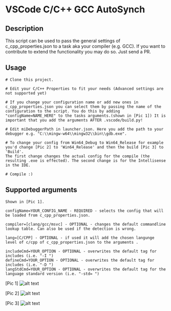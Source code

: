 # VSCode C/C++ GCC AutoSynch

## Description
This script can be used to pass the general settings of c_cpp_properties.json to a task aka your compiler (e.g. GCC). If you want to contribute to extend the functionality you may do so. Just send a PR.

## Usage
```
# Clone this project.

# Edit your C/C++ Properties to fit your needs (Advanced settings are not supported yet)

# If you change your configuration name or add new ones in c_cpp_properties.json you can select them by passing the name of the configuration to the script. You do this by adding "configName=NAME_HERE" to the tasks arguments.(shown in [Pic 1]) It is important that you add the arguments AFTER .vscode/build.py!

# Edit miDebuggerPath in launcher.json. Here you add the path to your debugger e.g. "C:\\mingw-w64\\mingw32\\bin\\gdb.exe".

# To change your config from Win64_Debug to Win64_Release for example you'd change [Pic 2] to 'Win64_Release' and then the build [Pic 3] to 'Build'.
The first change changes the actual config for the compile (the resulting .exe is effected). The second change is for the Intellisense in the IDE.

# Compile :)
```

## Supported arguments
```
Shown in [Pic 1].

configName=YOUR_CONFIG_NAME - REQUIRED - selects the config that will be loaded from c_cpp_properties.json.

compiler=[clang/gcc/msvc] - OPTIONAL - changes the default commandline lookup table. Can also be used if the detection is wrong.

lang=[C/CPP] - OPTIONAL - if used it will add the chosen langunge level of c/cpp of c_cpp_properties.json to the arguments .

includeCmd=YOUR_OPTION - OPTIONAL - overwrites the default tag for includes (i.e. "-I ")
defineCmd=YOUR_OPTION - OPTIONAL - overwrites the default tag for includes (i.e. "-D ")
langStdCmd=YOUR_OPTION - OPTIONAL - overwrites the default tag for the language standard version (i.e. "-std= ")

```

[Pic 1]
![alt text](https://i.imgur.com/gnoDmBw.png)

[Pic 2]
![alt text](https://i.imgur.com/tjWqrUe.png)

[Pic 3]
![alt text](https://i.imgur.com/jZbP2uh.png)